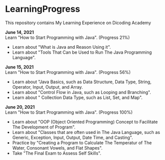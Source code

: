# LearningProgress
This repository contains My Learning Experience on Dicoding Academy

**June 14, 2021**  
Learn "How to Start Programming with Java". (Progress 21%)
  * Learn about "What is Java and Reason Using it".
  * Learn about "Tools That Can be Used to Run The Java Programming Language".

**June 15, 2021**  
Learn "How to Start Programming with Java". (Progress 56%)
 * Learn about "Java Basics, such as Data Structure, Data Type, String, Operator, Input, Output, and Array.
 * Learn about "Control Flow in Java, such as Looping and Branching".
 * Learn about " Collection Data Type, such as List, Set, and Map".

**June 20, 2021**  
Learn "How to Start Programming with Java". (Progress 100%)
 * Learn about "OOP (Object Oriented Programming) Concept to Facilitate The Development of Program".
 * Learn about "Classes that are often used in The Java Language, such as Generic, Exception, Input, Output, Date Time, and Casting".
 * Practice by "Creating a Program to Calculate The Temperatur of The Water, Consonant Vowels, and Flat Shapes".
 * Take "The Final Exam to Assess Self Skills".
